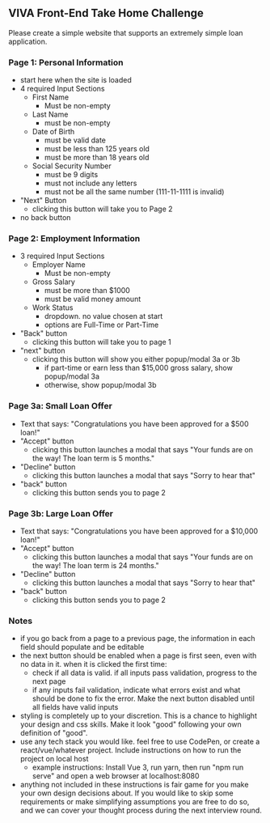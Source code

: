 ## VIVA Front-End Take Home Challenge

Please create a simple website that supports an extremely simple loan application.

### Page 1: Personal Information

- start here when the site is loaded
- 4 required Input Sections
  - First Name
    - Must be non-empty
  - Last Name
    - must be non-empty
  - Date of Birth
    - must be valid date
    - must be less than 125 years old
    - must be more than 18 years old
  - Social Security Number
    - must be 9 digits
    - must not include any letters
    - must not be all the same number (111-11-1111 is invalid)
- "Next" Button
  - clicking this button will take you to Page 2
- no back button

### Page 2: Employment Information

- 3 required Input Sections
  - Employer Name
    - Must be non-empty
  - Gross Salary
    - must be more than $1000
    - must be valid money amount
  - Work Status
    - dropdown. no value chosen at start
    - options are Full-Time or Part-Time
- "Back" button
  - clicking this button will take you to page 1
- "next" button
  - clicking this button will show you either popup/modal 3a or 3b
    - if part-time or earn less than $15,000 gross salary, show popup/modal 3a
    - otherwise, show popup/modal 3b

### Page 3a: Small Loan Offer

- Text that says: "Congratulations you have been approved for a $500 loan!"
- "Accept" button
  - clicking this button launches a modal that says "Your funds are on the way! The loan term is 5 months."
- "Decline" button
  - clicking this button launches a modal that says "Sorry to hear that"
- "back" button
  - clicking this button sends you to page 2

### Page 3b: Large Loan Offer

- Text that says: "Congratulations you have been approved for a $10,000 loan!"
- "Accept" button
  - clicking this button launches a modal that says "Your funds are on the way! The loan term is 24 months."
- "Decline" button
  - clicking this button launches a modal that says "Sorry to hear that"
- "back" button
  - clicking this button sends you to page 2

### Notes

- if you go back from a page to a previous page, the information in each field should populate and be editable
- the next button should be enabled when a page is first seen, even with no data in it. when it is clicked the first time:
  - check if all data is valid. if all inputs pass validation, progress to the next page
  - if any inputs fail validation, indicate what errors exist and what should be done to fix the error. Make the next button disabled until all fields have valid inputs
- styling is completely up to your discretion. This is a chance to highlight your design and css skills. Make it look "good" following your own definition of "good".
- use any tech stack you would like. feel free to use CodePen, or create a react/vue/whatever project. Include instructions on how to run the project on local host
  - example instructions: Install Vue 3, run yarn, then run "npm run serve" and open a web browser at localhost:8080
- anything not included in these instructions is fair game for you make your own design decisions about. If you would like to skip some requirements or make simplifying assumptions you are free to do so, and we can cover your thought process during the next interview round.

